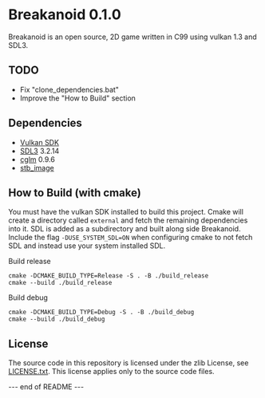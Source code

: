 Breakanoid 0.1.0
================

Breakanoid is an open source, 2D game written in C99 using vulkan 1.3 and SDL3.

TODO
----
- Fix "clone_dependencies.bat"
- Improve the "How to Build" section

Dependencies
------------

  - [Vulkan SDK](https://vulkan.lunarg.com)
  - [SDL3](https://github.com/libsdl-org/SDL) 3.2.14
  - [cglm](https://github.com/recp/cglm) 0.9.6
  - [stb_image](https://github.com/nothings/stb)

How to Build (with cmake)
-----------------------
You must have the vulkan SDK installed to build this project. Cmake will create a directory called `external` and fetch the remaining dependencies into it. SDL is added as a subdirectory and built along side Breakanoid. Include the flag `-DUSE_SYSTEM_SDL=ON` when configuring cmake to not fetch SDL and instead use your system installed SDL.

Build release
```
cmake -DCMAKE_BUILD_TYPE=Release -S . -B ./build_release
cmake --build ./build_release 
```
Build debug
```
cmake -DCMAKE_BUILD_TYPE=Debug -S . -B ./build_debug
cmake --build ./build_debug
```

License
-------

The source code in this repository is licensed under the zlib License, see [LICENSE.txt](https://github.com/dewbror/breakanoid/blob/master/LICENSE.txt). This license applies only to the source code files.

--- end of README ---
